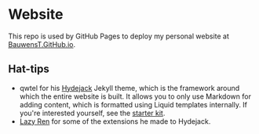 # Website
This repo is used by GitHub Pages to deploy my personal website at [BauwensT.GitHub.io](https://bauwenst.github.io).

## Hat-tips
- qwtel for his [Hydejack](https://hydejack.com/) Jekyll theme, which is the framework around which the entire website is built. It allows you to only use Markdown for adding content, which is formatted using Liquid templates internally. If you're interested yourself, see the [starter kit](https://github.com/hydecorp/hydejack-starter-kit).
- [Lazy Ren](https://lazyren.github.io/) for some of the extensions he made to Hydejack.
